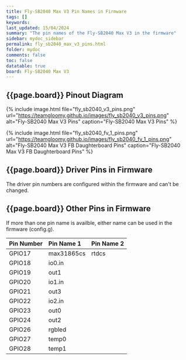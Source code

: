 ```yaml
---
title: Fly-SB2040 Max V3 Pin Names in Firmware
tags: []
keywords: 
last_updated: 15/04/2024
summary: "The pin names of the Fly-SB2040 Max V3 in the firmware"
sidebar: mydoc_sidebar
permalink: fly_sb2040_max_v3_pins.html
folder: mydoc
comments: false
toc: false
datatable: true
board: Fly-SB2040 Max V3
---
```


## {{page.board}} Pinout Diagram

{% include image.html file="fly_sb2040_v3_pins.png" url="https://teamgloomy.github.io/images/fly_sb2040_v3_pins.png" alt="Fly-SB2040 Max V3 Pins" caption="Fly-SB2040 Max V3 Pins" %}

{% include image.html file="fly_sb2040_fv_1_pins.png" url="https://teamgloomy.github.io/images/fly_sb2040_fv_1_pins.png" alt="Fly-SB2040 Max V3 FB Daughterboard Pins" caption="Fly-SB2040 Max V3 FB Daughterboard Pins" %}

## {{page.board}} Driver Pins in Firmware

The driver pin numbers are configured within the firmware and can't be changed.

## {{page.board}} Other Pins in Firmware

If more than one pin name is availble, either name can be used in the firmware (config.g).  

<div class="datatable-begin"></div>

|Pin Number|Pin Name 1|Pin Name 2|
| :------------- |:-------------|:-------------|
|GPIO17|max31865cs|rtdcs|
|GPIO18|io0.in||
|GPIO19|out1||
|GPIO20|io1.in||
|GPIO21|out3||
|GPIO22|io2.in||
|GPIO23|out0||
|GPIO24|out2||
|GPIO26|rgbled||
|GPIO27|temp0||
|GPIO28|temp1||

<div class="datatable-end"></div>
